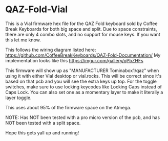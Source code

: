# QAZ-Fold-Vial

This is a Vial firmware hex file for the QAZ Fold keyboard sold by Coffee Break Keyboards for both big space and split.
Due to space constraints, there are only 4 combo slots, and no support for mouse keys. If you want this let me know.

This follows the wiring diagram listed here: https://github.com/CoffeeBreakKeyboards/QAZ-Fold-Documentation/
My implementation looks like this https://imgur.com/gallery/qPbZHFs

This firmware will show up as "MANUFACTURER Tominabox1/qaz" when using it with either Vial desktop or vial.rocks.
This will be correct since it's based on that pcb and you will see the extra keys up top. 
For the toggle switches, make sure to use locking keycodes like Locking Caps instead of Caps Lock.
You can also set one as a momentary layer to make it literally a layer toggle.

This uses about 95% of the firmware space on the Atmega. 

NOTE: Has NOT been tested with a pro micro version of the pcb, and has NOT been tested with a split space. 

Hope this gets yall up and running!

